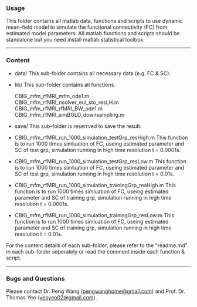 ### Usage

This folder contains all matlab data, functions and scripts to use dynamic mean-field model to simulate the functional connectivity (FC) from estimated model parameters.
All matlab functions and scripts should be standalone but you need install matlab statistical toolbox. 

---

### Content
 * data/
 This sub-folder contains all necessary data (e.g. FC & SC).

 * lib/
 This sub-folder contains all functions.

   CBIG_mfm_rfMRI_mfm_ode1.m
   CBIG_mfm_rfMRI_nsolver_eul_sto_resLH.m
   CBIG_mfm_rfMRI_rfMRI_BW_ode1.m
   CBIG_mfm_rfMRI_simBOLD_downsampling.m

 * save/
 This sub-folder is reserrved to save the result.
 
 *  CBIG_mfm_rfMRI_run_1000_simulation_testGrp_resHigh.m 
   This function is to run 1000 times simluation of FC, useing estimated parameter and
   SC of test grp, simulation running in high time resolution t = 0.0001s.
    
 *  CBIG_mfm_rfMRI_run_1000_simulation_testGrp_resLow.m 
   This function is to run 1000 times simluation of FC, useing estimated parameter and
   SC of test grp, simulation running in high time resolution t = 0.01s.

 *  CBIG_mfm_rfMRI_run_1000_simulation_trainingGrp_resHigh.m 
   This function is to run 1000 times simluation of FC, useing estimated parameter and
   SC of training grp, simulation running in high time resolution t = 0.0001s.

 *  CBIG_mfm_rfMRI_run_1000_simulation_trainingGrp_resLow.m 
   This function is to run 1000 times simluation of FC, useing estimated parameter and
   SC of training grp, simulation running in high time resolution t = 0.01s.

For the content details of each sub-folder, please refer to the "readme.md" in each sub-folder seperately or read the comment inside each function & script. 

---

### Bugs and Questions

Please contact Dr. Peng Wang (pengwanghome@gmail.com) and Prof. Dr. Thomas Yeo (yeoyeo02@gmail.com).
